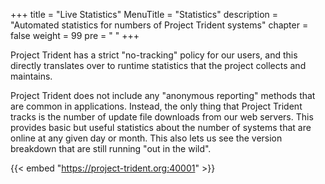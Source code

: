 +++
title = "Live Statistics"
MenuTitle = "Statistics"
description = "Automated statistics for numbers of Project Trident systems"
chapter = false
weight = 99
pre = "<i class='fa fa-line-chart'></i>	"
+++

Project Trident has a strict "no-tracking" policy for our users, and this directly translates over to runtime statistics that the project collects and maintains.

Project Trident does not include any "anonymous reporting" methods that are common in applications. Instead, the only thing that Project Trident tracks is the number of update file downloads from our web servers. This provides basic but useful statistics about the number of systems that are online at any given day or month. This also lets us see the version breakdown that are still running "out in the wild".

{{< embed "https://project-trident.org:40001" >}}
